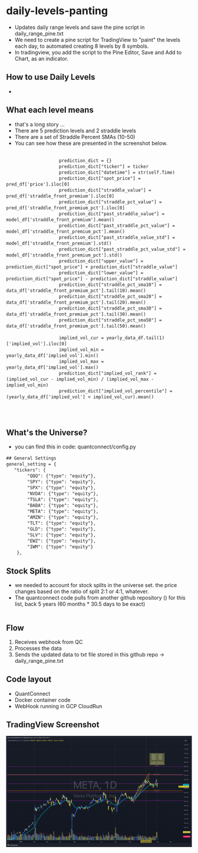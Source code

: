 # daily-levels-panting

- Updates daily range levels and save the pine script in daily_range_pine.txt
- We need to create a pine script for TradingView to "paint" the levels each day, to automated creating 8 levels by 8 symbols.
- In tradingview, you add the script to the Pine Editor, Save and Add to Chart, as an indicator. 

## How to use Daily Levels
- 


## What each level means
- that's a long story ...
- There are 5 prediction levels and 2 straddle levels
- There are a set of Straddle Percent SMAs (10-50)
- You can see how these are presented in the screenshot below.
```

                    prediction_dict = {}
                    prediction_dict["ticker"] = ticker
                    prediction_dict["datetime"] = str(self.Time)
                    prediction_dict["spot_price"] = pred_df['price'].iloc[0]
                    prediction_dict["straddle_value"] = pred_df['straddle_front_premium'].iloc[0]
                    prediction_dict["straddle_pct_value"] = pred_df['straddle_front_premium_pct'].iloc[0]
                    prediction_dict["past_straddle_value"] = model_df['straddle_front_premium'].mean()
                    prediction_dict["past_straddle_pct_value"] = model_df['straddle_front_premium_pct'].mean()
                    prediction_dict["past_straddle_value_std"] = model_df['straddle_front_premium'].std()
                    prediction_dict["past_straddle_pct_value_std"] = model_df['straddle_front_premium_pct'].std()
                    prediction_dict["upper_value"] = prediction_dict["spot_price"] + prediction_dict["straddle_value"]
                    prediction_dict["lower_value"] = prediction_dict["spot_price"] - prediction_dict["straddle_value"]
                    prediction_dict["straddle_pct_sma10"] = data_df['straddle_front_premium_pct'].tail(10).mean()
                    prediction_dict["straddle_pct_sma20"] = data_df['straddle_front_premium_pct'].tail(20).mean()
                    prediction_dict["straddle_pct_sma30"] = data_df['straddle_front_premium_pct'].tail(30).mean()
                    prediction_dict["straddle_pct_sma50"] = data_df['straddle_front_premium_pct'].tail(50).mean()

                    implied_vol_cur = yearly_data_df.tail(1)['implied_vol'].iloc[0]
                    implied_vol_min = yearly_data_df['implied_vol'].min()
                    implied_vol_max = yearly_data_df['implied_vol'].max()
                    prediction_dict["implied_vol_rank"] = (implied_vol_cur - implied_vol_min) / (implied_vol_max - implied_vol_min)
                    prediction_dict["implied_vol_percentile"] = (yearly_data_df['implied_vol'] < implied_vol_cur).mean()




```
## What's the Universe?
- you can find this in code: quantconnect/config.py
```
## General Settings
general_setting = {
   "tickers": {
        "QQQ": {"type": "equity"},
        "SPY": {"type": "equity"},
        "SPX": {"type": "equity"},
        "NVDA": {"type": "equity"},
        "TSLA": {"type": "equity"},
        "BABA": {"type": "equity"},
        "META": {"type": "equity"},
        "AMZN": {"type": "equity"},
        "TLT": {"type": "equity"},
        "GLD": {"type": "equity"},
        "SLV": {"type": "equity"},
        "EWZ": {"type": "equity"},
        "IWM": {"type": "equity"}
    },
```

## Stock Splits
- we needed to account for stock splits in the universe set. the price changes based on the ratio of split 2:1 or 4:1, whatever. 
- The quantconnect code pulls from another github repository () for this list, back 5 years (60 months * 30.5 days to be exact)
``` data = self.download("https://raw.githubusercontent.com/deerfieldgreen/yfinance-scaling-system/refs/heads/main/data/stock_splits_data.csv")
```

## Flow
1) Receives webhook from QC
2) Processes the data
3) Sends the updated data to txt file stored in this github repo -> daily_range_pine.txt



## Code layout
- QuantConnect 
- Docker container code 
- WebHook running in GCP CloudRun



## TradingView Screenshot

![Screenshot of TradingView in $META.](images/META_2024-10-31_22-52-47_a1298.png)